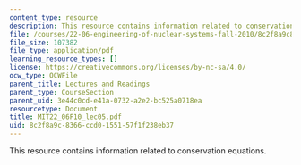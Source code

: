 ```yaml
---
content_type: resource
description: This resource contains information related to conservation equations.
file: /courses/22-06-engineering-of-nuclear-systems-fall-2010/8c2f8a9c8366ccd0155157f1f238eb37_MIT22_06F10_lec05.pdf
file_size: 107382
file_type: application/pdf
learning_resource_types: []
license: https://creativecommons.org/licenses/by-nc-sa/4.0/
ocw_type: OCWFile
parent_title: Lectures and Readings
parent_type: CourseSection
parent_uid: 3e44c0cd-e41a-0732-a2e2-bc525a0718ea
resourcetype: Document
title: MIT22_06F10_lec05.pdf
uid: 8c2f8a9c-8366-ccd0-1551-57f1f238eb37
---
```

This resource contains information related to conservation equations.